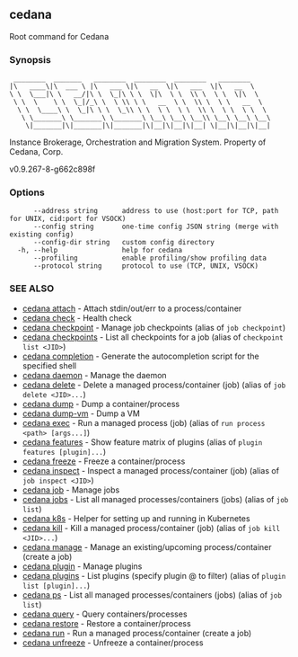 ## cedana

Root command for Cedana

### Synopsis

```
 ________  _______   ________  ________  ________   ________
|\   ____\|\  ___ \ |\   ___ \|\   __  \|\   ___  \|\   __  \
\ \  \___|\ \   __/|\ \  \_|\ \ \  \|\  \ \  \\ \  \ \  \|\  \
 \ \  \    \ \  \_|/_\ \  \ \\ \ \   __  \ \  \\ \  \ \   __  \
  \ \  \____\ \  \_|\ \ \  \_\\ \ \  \ \  \ \  \\ \  \ \  \ \  \
   \ \_______\ \_______\ \_______\ \__\ \__\ \__\\ \__\ \__\ \__\
    \|_______|\|_______|\|_______|\|__|\|__|\|__| \|__|\|__|\|__|
```

Instance Brokerage, Orchestration and Migration System.
Property of Cedana, Corp.

v0.9.267-8-g662c898f

### Options

```
      --address string      address to use (host:port for TCP, path for UNIX, cid:port for VSOCK)
      --config string       one-time config JSON string (merge with existing config)
      --config-dir string   custom config directory
  -h, --help                help for cedana
      --profiling           enable profiling/show profiling data
      --protocol string     protocol to use (TCP, UNIX, VSOCK)
```

### SEE ALSO

- [cedana attach](cedana_attach.md) - Attach stdin/out/err to a process/container
- [cedana check](cedana_check.md) - Health check
- [cedana checkpoint](cedana_checkpoint.md) - Manage job checkpoints (alias of `job checkpoint`)
- [cedana checkpoints](cedana_checkpoints.md) - List all checkpoints for a job (alias of `checkpoint list <JID>`)
- [cedana completion](cedana_completion.md) - Generate the autocompletion script for the specified shell
- [cedana daemon](cedana_daemon.md) - Manage the daemon
- [cedana delete](cedana_delete.md) - Delete a managed process/container (job) (alias of `job delete <JID>...`)
- [cedana dump](cedana_dump.md) - Dump a container/process
- [cedana dump-vm](cedana_dump-vm.md) - Dump a VM
- [cedana exec](cedana_exec.md) - Run a managed process (job) (alias of `run process <path> [args...]`)
- [cedana features](cedana_features.md) - Show feature matrix of plugins (alias of `plugin features [plugin]...`)
- [cedana freeze](cedana_freeze.md) - Freeze a container/process
- [cedana inspect](cedana_inspect.md) - Inspect a managed process/container (job) (alias of `job inspect <JID>`)
- [cedana job](cedana_job.md) - Manage jobs
- [cedana jobs](cedana_jobs.md) - List all managed processes/containers (jobs) (alias of `job list`)
- [cedana k8s](cedana_k8s.md) - Helper for setting up and running in Kubernetes
- [cedana kill](cedana_kill.md) - Kill a managed process/container (job) (alias of `job kill <JID>...`)
- [cedana manage](cedana_manage.md) - Manage an existing/upcoming process/container (create a job)
- [cedana plugin](cedana_plugin.md) - Manage plugins
- [cedana plugins](cedana_plugins.md) - List plugins (specify plugin <name>@<version> to filter) (alias of `plugin list [plugin]...`)
- [cedana ps](cedana_ps.md) - List all managed processes/containers (jobs) (alias of `job list`)
- [cedana query](cedana_query.md) - Query containers/processes
- [cedana restore](cedana_restore.md) - Restore a container/process
- [cedana run](cedana_run.md) - Run a managed process/container (create a job)
- [cedana unfreeze](cedana_unfreeze.md) - Unfreeze a container/process
